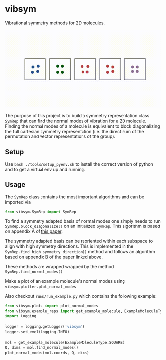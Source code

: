 # vibsym

Vibrational symmetry methods for 2D molecules. 

![](https://github.com/jbechtel/vibsym/blob/master/runs/input.gif "Square Molecule Normal Modes")

The purpose of this project is to build a symmetry representation class `SymRep` that can find the normal modes of vibration for a 2D molecule. Finding the normal modes of a molecule is equivalent to block diagonalizing the full cartesian symmetry representation (i.e. the direct sum of the permutation and vector representations of the group). 

## Setup
Use `bash ./tools/setup_pyenv.sh` to install the correct version of python and to get a virtual env up and running.

## Usage

The `SymRep` class contains the most important algorithms and can be imported via 
```python
from vibsym.SymRep import SymRep
```

To find a symmetry adapted basis of normal modes one simply needs to run `SymRep.block_diagonalize()` on an initialized `SymRep`. This algorithm is based on appendix A of [this paper](https://www.sciencedirect.com/science/article/pii/S0022509616309309).

The symmetry adapted basis can be reoriented within each subspace to align with high symmetry directions. This is implemented in the `SymRep.find_high_symmetry_direction()` method and follows an algorithm based on appendix B of the paper linked above. 

These methods are wrapped wrapped by the method `SymRep.find_normal_modes()`

Make a plot of an example molecule's normal modes using `vibsym.plotter.plot_normal_modes`

Also checkout `runs/run_example.py` which contains the following example:
```python
from vibsym.plots import plot_normal_modes
from vibsym.example_reps import get_example_molecule, ExampleMoleculeType
import logging

logger = logging.getLogger('vibsym')
logger.setLevel(logging.INFO)

mol = get_example_molecule(ExampleMoleculeType.SQUARE)
Q, dims = mol.find_normal_modes()
plot_normal_modes(mol.coords, Q, dims)

```



